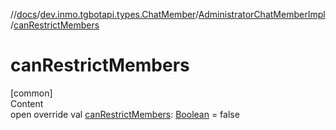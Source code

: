 //[docs](../../../index.md)/[dev.inmo.tgbotapi.types.ChatMember](../index.md)/[AdministratorChatMemberImpl](index.md)/[canRestrictMembers](can-restrict-members.md)



# canRestrictMembers  
[common]  
Content  
open override val [canRestrictMembers](can-restrict-members.md): [Boolean](https://kotlinlang.org/api/latest/jvm/stdlib/kotlin/-boolean/index.html) = false  



